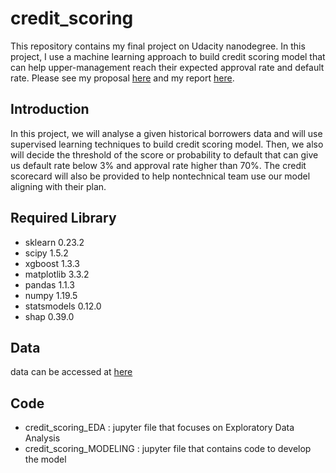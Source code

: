 # credit_scoring 
This repository contains my final project on Udacity nanodegree. In this project, I use a machine learning approach to build credit scoring model that can help upper-management reach their expected approval rate and default rate.  Please see my proposal [here](https://github.com/deviyantiam/credit_scoring/blob/main/proposal.pdf) and my report [here](https://github.com/deviyantiam/credit_scoring/blob/main/report.pdf).
## Introduction
In this project, we will analyse a given historical borrowers data and will use supervised learning techniques to build credit scoring model. Then, we also will decide the threshold of the score or probability to default that can give us default rate below 3% and approval rate higher than 70%. The credit scorecard will also be provided to help nontechnical team use our model aligning with their plan.
## Required Library
- sklearn 0.23.2
- scipy 1.5.2
- xgboost 1.3.3
- matplotlib 3.3.2
- pandas 1.1.3
- numpy 1.19.5
- statsmodels 0.12.0
- shap 0.39.0
## Data
data can be accessed at [here](https://github.com/deviyantiam/credit_scoring/blob/main/data.csv)
## Code
- credit_scoring_EDA : jupyter file that focuses on Exploratory Data Analysis
- credit_scoring_MODELING : jupyter file that contains code to develop the model

